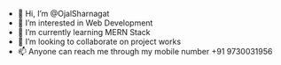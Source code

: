 - 👋 Hi, I’m @OjalSharnagat
- 👀 I’m interested in Web Development
- 🌱 I’m currently learning MERN Stack
- 💞️ I’m looking to collaborate on project works
- 📫 Anyone can reach me through my mobile number +91 9730031956

<!---
OjalSharnagat/OjalSharnagat is a ✨ special ✨ repository because its `README.md` (this file) appears on your GitHub profile.
You can click the Preview link to take a look at your changes.
--->
